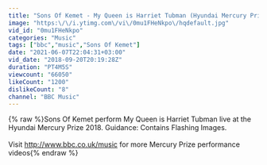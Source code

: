 ```yaml
---
title: "Sons Of Kemet - My Queen is Harriet Tubman (Hyundai Mercury Prize 2018)"
image: "https:\/\/i.ytimg.com\/vi\/0mu1FHeNkpo\/hqdefault.jpg"
vid_id: "0mu1FHeNkpo"
categories: "Music"
tags: ["bbc","music","Sons Of Kemet"]
date: "2021-06-07T22:04:31+03:00"
vid_date: "2018-09-20T20:19:28Z"
duration: "PT4M5S"
viewcount: "66050"
likeCount: "1200"
dislikeCount: "8"
channel: "BBC Music"
---
```

{% raw %}Sons Of Kemet perform My Queen is Harriet Tubman live at the Hyundai Mercury Prize 2018. Guidance: Contains Flashing Images.<br /><br />Visit <a rel="nofollow" target="blank" href="http://www.bbc.co.uk/music">http://www.bbc.co.uk/music</a> for more Mercury Prize performance videos{% endraw %}

